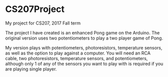 # CS207Project
My project for CS207, 2017 Fall term

The project I have created is an enhanced Pong game on the Arduino. The original version uses two potentiometers to play a two player game of Pong.

My version plays with potentiometers, photoresistors, temperature sensors, as well as the option to play against a computer. You will need an RCA cable, two photoresistors, temperature sensors, and potentiometers, although only 1 of any of the sensors you want to play with is required if you are playing single player. 
